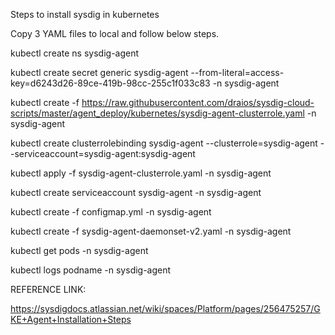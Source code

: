 
Steps to install sysdig in kubernetes 

Copy 3 YAML files to local and follow below steps.

kubectl create ns sysdig-agent

kubectl create secret generic sysdig-agent --from-literal=access-key=d6243d26-89ce-419b-98cc-255c1f033c83 -n sysdig-agent

kubectl create -f https://raw.githubusercontent.com/draios/sysdig-cloud-scripts/master/agent_deploy/kubernetes/sysdig-agent-clusterrole.yaml -n sysdig-agent

kubectl create clusterrolebinding sysdig-agent --clusterrole=sysdig-agent --serviceaccount=sysdig-agent:sysdig-agent 

kubectl apply -f sysdig-agent-clusterrole.yaml -n sysdig-agent

kubectl create serviceaccount sysdig-agent -n sysdig-agent

kubectl create -f configmap.yml -n sysdig-agent

kubectl create -f sysdig-agent-daemonset-v2.yaml -n sysdig-agent

kubectl get pods -n sysdig-agent

kubectl logs podname -n sysdig-agent

REFERENCE LINK:

https://sysdigdocs.atlassian.net/wiki/spaces/Platform/pages/256475257/GKE+Agent+Installation+Steps
